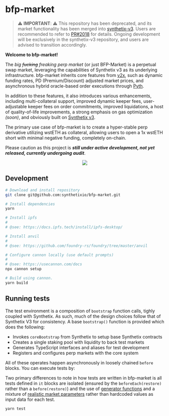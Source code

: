 # bfp-market

> :warning: **IMPORTANT**: :warning: This repository has been deprecated, and its market functionality has been merged into [synthetix-v3](https://github.com/Synthetixio/synthetix-v3). Users are recommended to refer to [PR#2018](https://github.com/Synthetixio/synthetix-v3/pull/2018) for details. Ongoing development will be exclusively in the synthetix-v3 repository, and users are advised to transition accordingly.

**Welcome to bfp-market!**

The _big ~~fucking~~ freaking perp market_ (or just BFP-Market) is a perpetual swap market, leveraging the capabilities of Synthetix v3 as its underlying infrastructure. bfp-market inherits core features from [v2x](https://github.com/Synthetixio/synthetix/tree/develop/contracts), such as dynamic funding rates, PD (Premium/Discount) adjusted market prices, and asynchronous hybrid oracle-based order executions through [Pyth](https://pyth.network/).

In addition to these features, it also introduces various enhancements, including multi-collateral support, improved dynamic keeper fees, user-adjustable keeper fees on order commitments, improved liquidations, a host of quality-of-life improvements, a strong emphasis on gas optimization _(soon)_, and obviously built on [Synthetix v3](https://github.com/Synthetixio/synthetix-v3).

The primary use case of bfp-market is to create a hyper-stable perp derivative utilizing wstETH as collateral, allowing users to open a 1x wstETH short with minimal negative funding, completely on-chain.

Please caution as this project is **_still under active development, not yet released, currently undergoing audit_**.

<p align="center">
  <img src="./assets/overview.png">
</p>

## Development

```bash
# Download and install repository
git clone git@github.com:synthetixio/bfp-market.git

# Install dependencies
yarn

# Install ipfs
#
# @see: https://docs.ipfs.tech/install/ipfs-desktop/

# Install anvil
#
# @see: https://github.com/foundry-rs/foundry/tree/master/anvil

# Configure cannon locally (use default prompts)
#
# @see: https://usecannon.com/docs
npx cannon setup

# Build using cannon.
yarn build
```

## Running tests

The test environment is a composition of `bootstrap` function calls, tighly coupled with Synthetix. As such, much of the design choices follow that of Synthetix V3 for consistency. A base `bootstrap()` function is provided which does the following:

- Invokes `coreBootstrap` from Synthetix to setup base Synthetix contracts
- Creates a single staking pool with liquidity to back test markets
- Generates TypeScript interfaces and aliases for test development
- Registers and configures perp markets with the core system

All of these operates happen asynchronously in loosely chained `before` blocks. You can execute tests by:

Two primary differences to note in how tests are written in bfp-market is all tests defined in `it` blocks are isolated (ensured by the `beforeEach(restore)` rather than a `before(restore)`) and the use of [generator functions](./test) and a mixture of [realistic market parameters](./test/data) rather than hardcoded values as input data for each test.

```bash
yarn test
```

